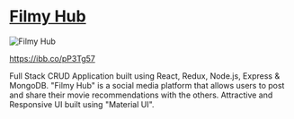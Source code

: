 # [Filmy Hub](https://filmyhub-react.herokuapp.com/)

![Filmy Hub](https://ibb.co/DWh79MN.png)

https://ibb.co/pP3Tg57

Full Stack CRUD Application built using React, Redux, Node.js, Express & MongoDB. "Filmy Hub" is a social media platform that allows users to post and share their movie recommendations with the others. Attractive and Responsive UI built using "Material UI".
